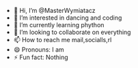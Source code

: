 - 👋 Hi, I’m @MasterWymiatacz
- 👀 I’m interested in dancing and coding
- 🌱 I’m currently learning phython
- 💞️ I’m looking to collaborate on everything
- 📫 How to reach me mail,socialls,rl
- 😄 Pronouns: I am
- ⚡ Fun fact: Nothing

<!---
MasterWymiatacz/MasterWymiatacz is a ✨ special ✨ repository because its `README.md` (this file) appears on your GitHub profile.
You can click the Preview link to take a look at your changes.
--->
